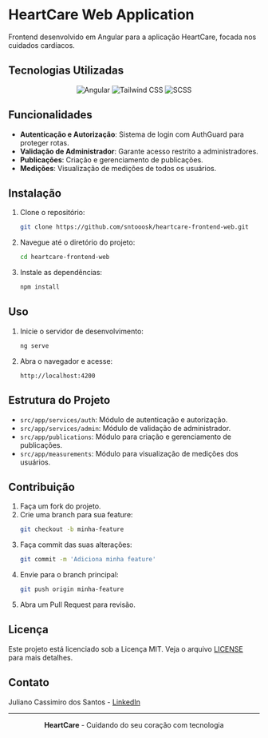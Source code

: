 # HeartCare Web Application

Frontend desenvolvido em Angular para a aplicação HeartCare, focada nos cuidados cardíacos.

## Tecnologias Utilizadas

<p align="center">
  <img src="https://img.shields.io/badge/angular-%23DD0031.svg?style=for-the-badge&logo=angular&logoColor=white" alt="Angular" />
  <img src="https://img.shields.io/badge/tailwindcss-%2338B2AC.svg?style=for-the-badge&logo=tailwind-css&logoColor=white" alt="Tailwind CSS" />
  <img src="https://img.shields.io/badge/scss-%23CC6699.svg?style=for-the-badge&logo=sass&logoColor=white" alt="SCSS" />
</p>

## Funcionalidades

- **Autenticação e Autorização**: Sistema de login com AuthGuard para proteger rotas.
- **Validação de Administrador**: Garante acesso restrito a administradores.
- **Publicações**: Criação e gerenciamento de publicações.
- **Medições**: Visualização de medições de todos os usuários.

## Instalação

1. Clone o repositório:
    ```bash
    git clone https://github.com/sntooosk/heartcare-frontend-web.git
    ```

2. Navegue até o diretório do projeto:
    ```bash
    cd heartcare-frontend-web
    ```

3. Instale as dependências:
    ```bash
    npm install
    ```

## Uso

1. Inicie o servidor de desenvolvimento:
    ```bash
    ng serve
    ```

2. Abra o navegador e acesse:
    ```
    http://localhost:4200
    ```

## Estrutura do Projeto

- `src/app/services/auth`: Módulo de autenticação e autorização.
- `src/app/services/admin`: Módulo de validação de administrador.
- `src/app/publications`: Módulo para criação e gerenciamento de publicações.
- `src/app/measurements`: Módulo para visualização de medições dos usuários.

## Contribuição

1. Faça um fork do projeto.
2. Crie uma branch para sua feature:
    ```bash
    git checkout -b minha-feature
    ```
3. Faça commit das suas alterações:
    ```bash
    git commit -m 'Adiciona minha feature'
    ```
4. Envie para o branch principal:
    ```bash
    git push origin minha-feature
    ```
5. Abra um Pull Request para revisão.

## Licença

Este projeto está licenciado sob a Licença MIT. Veja o arquivo [LICENSE](LICENSE) para mais detalhes.

## Contato

Juliano Cassimiro dos Santos - [LinkedIn](https://www.linkedin.com/in/sntooosk)

---

<div align="center">
  <strong>HeartCare</strong> - Cuidando do seu coração com tecnologia
</div>